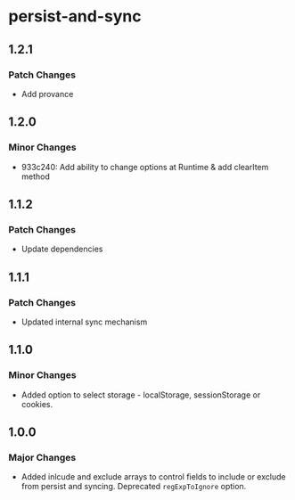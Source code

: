 # persist-and-sync

## 1.2.1

### Patch Changes

- Add provance

## 1.2.0

### Minor Changes

- 933c240: Add ability to change options at Runtime & add clearItem method

## 1.1.2

### Patch Changes

- Update dependencies

## 1.1.1

### Patch Changes

- Updated internal sync mechanism

## 1.1.0

### Minor Changes

- Added option to select storage - localStorage, sessionStorage or cookies.

## 1.0.0

### Major Changes

- Added inlcude and exclude arrays to control fields to include or exclude from persist and syncing. Deprecated `regExpToIgnore` option.
